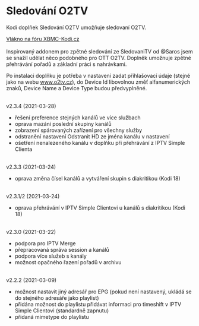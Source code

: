 <h1>Sledování O2TV</h1>
<p>
Kodi doplňek Sledování O2TV umožňuje sledovaní O2TV.
<p>
<a href="https://www.xbmc-kodi.cz/prispevek-zpetne-sledovani-o2tv-ott">Vlákno na fóru XBMC-Kodi.cz</a><br><br>
Inspirovaný addonem pro zpětné sledování ze SledovaniTV od @Saros  jsem se snažil udělat něco podobného pro OTT O2TV. Doplněk umožnuje zpětné přehrávání pořadů a základní práci s nahrávkami.

Po instalaci doplňku je potřeba v nastavení zadat přihlašovací údaje (stejné jako na webu www.o2tv.cz), do Device Id libovolnou změť alfanumerických znaků, Device Name a Device Type budou předvyplněné.<br><br>

v2.3.4 (2021-03-28)<br>
- řešení preference stejných kanálů ve více službach<br>
- oprava mazání poslední skupiny kanálů<br>
- zobrazení spárovaných zařízení pro všechny služby<br>
- odstranění nastavení Odstranit HD ze jména kanálu v nastavení<br>
- ošetření nenalezeného kanálu v doplňku při přehrávání z IPTV Simple Clienta<br><br>

v2.3.3 (2021-03-24)<br>
- oprava změna čísel kanálů a vytváření skupin s diakritikou (Kodi 18)<br><br>

v2.3.1/2 (2021-03-24)<br>
- oprava přehrávání v IPTV Simple Clientovi u kanálů s diakritikou (Kodi 18)<br><br>

v2.3.0 (2021-03-22)<br>
- podpora pro IPTV Merge<br>
- přepracovaná správa session a kanálů<br>
- podpora více služeb s kanály<br>
- možnost opačného řazení pořadů v archivu<br><br>

v2.2.2 (2021-03-09)<br>
- možnost nastavit jiný adresář pro EPG (pokud není nastavený, ukládá se do stejného adresáře jako playlist)<br>
- přidána možnost do playlistu přidávat informaci pro timeshift v IPTV Simple Clientovi (standardně zapnutu)<br>
- přidaná mimetype do playlistu<br><br>
</p>
